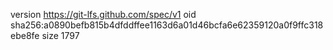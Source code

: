 version https://git-lfs.github.com/spec/v1
oid sha256:a0890befb815b4dfddffee1163d6a01d46bcfa6e62359120a0f9ffc318ebe8fe
size 1797
